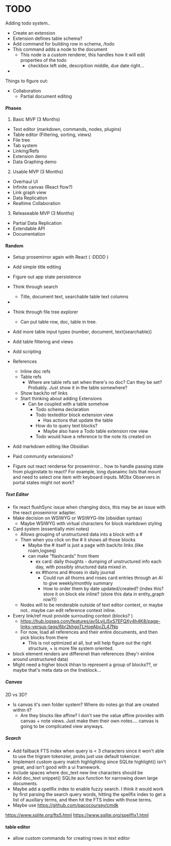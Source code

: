 # TODO


Adding todo system..
- Create an extension
- Extension defines table schema?
- Add command for building row in schema, /todo
- This command adds a node to the document
  - This node is a custom renderer, this handles how it will edit properties of the todo
    - checkbox left side, descrpition middle, due date right...
- 


Things to figure out:


- Collaboration
  - Partial document editing

#### Phases

1. Basic MVP (3 Months)

* Text editor (markdown, commands, nodes, plugins)
* Table editor (Filtering, sorting, views)
* File tree
* Tab system
* Linking/Refs
* Extension demo
* Data Graphing demo


2. Usable MVP (3 Months)
* Overhaul UI
* Infinite canvas (React flow?)
* Link graph view
* Data Replication
* Realtime Collaboration


3. Releaseable MVP (3 Months)
* Partial Data Replication
* Extendable API
* Documentation



#### Random

- Setup prosemirror again with React ( :DDDD )
- Add simple title editing

- Figure out app state persistence

- Think through search
  - Title, document text, searchable table text columns
- 
- Think through file tree explorer
  - Can put table row, doc, table in tree.
- Add more table input types (number, document, text{searchable})
- Add table filtering and views
- Add scripting
- References
  - Inline doc refs
  - Table refs
    - Where are table refs set when there's no doc? Can they be set? Probably. Just show it in the table somewhere?
  - Show back/to ref links 
  - Start thinking about adding Extensions
    - Can be coupled with a table somehow
      - Todo schema declaration
      - Todo texteditor block extension view
        - Has actions that update the table
      - How do to query text blocks?
        - Maybe also have a Todo table extension row view
      - Todo would have a reference to the note its created on
- Add markdown editing like Obsidian
- Paid community extensions?

- Figure out react renderse for prosemirror... how to handle passing state from pluginstate to react? For example, long dyanaimc lists that mount and need to select one item with keyboard inputs. MObx Observers in portal states might not work?


##### Text Editor
- fix react flushSync issue when changing docs, this may be an issue with the react prosemirror adapter.
- Make decision on WSIWYG or WSIWYG-lite (obsidian syntax)
  - Maybe WSIWYG with virtual characters for block markdown styling
- Card system (essentially mini notes)
  - Allows grouping of unstructured data into a block with a #
  - Then when you click on the # it shows all those blocks
    - Maybe the # itself is just a page with back/to links (like roam,logseq)
    - can make "flashcards" from them
      - ex card: daily thoughts - dumping of unstructured info each day, with possibly structured data mixed in.
      - ex #thorns and #roses in daily journal
        - Could run all thorns and roses card entries through an AI to give weekly/monthly summary
        - How to order them by date updated/created? (index this? store it on block ele inline? (store this data in entity_graph row?))
  - Nodes will to be renderable outside of text editor context, or maybe not.. maybe can edit reference context inline.
- Every link/ref must provide surrouding context (blocks? )
  - https://hub.logseq.com/features/av5LyiLi5xS7EFQXy4h4K8/page-links-versus-tags/6br2khgoTLHoeAbvZL47Np
  - For now, load all references and their entire documents, and then pick blocks from there
    - This is not optimized at all, but will help figure out the right structure, + is more file system oriented.
- block element renders are differenet than references (they'r einline around unstructured data)
- Might need a higher block thhan <lineeblock> to represent a group of blocks??, or maybe that's meta data on the lineblock... <lineblock group={4}>

##### Canvas

2D vs 3D?

- Is canvas it's own folder system? Where do notes go that are created within it?
  - Are they blocks like affine? I don't see the value affine provides with canvas + note views. Just make then their own notes.... canvas is going to be complicated view anyways.

##### Search

- Add fallback FTS index when query is < 3 characters since it won't able to use the trigram tokenzier, probs just use default tokenizer.
- Implement custom query match highlighting since SQLite highlight() isn't great, and isn't good with a ui framework.
- Include spaces where doc_text new line characters should be
- Add doc_text snippet() SQLite aux function for narrowing down large documents.
- Maybe add a spellfix index to enable fuzzy search. I think it would work by first parsing the search query words, hitting the spellfix index to get a list of auxillary terms, and then hit the FTS index with those terms.
- Maybe use https://github.com/pacocoursey/cmdk

https://www.sqlite.org/fts5.html
https://www.sqlite.org/spellfix1.html


#### table editor
- allow custom commands for creating rows in text editor